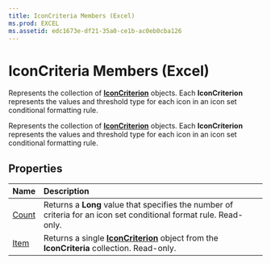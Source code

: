 ```yaml
---
title: IconCriteria Members (Excel)
ms.prod: EXCEL
ms.assetid: edc1673e-df21-35a0-ce1b-ac0eb0cba126
---
```



# IconCriteria Members (Excel)
Represents the collection of  **[IconCriterion](iconcriterion-object-excel.md)** objects. Each **IconCriterion** represents the values and threshold type for each icon in an icon set conditional formatting rule.

Represents the collection of  **[IconCriterion](iconcriterion-object-excel.md)** objects. Each **IconCriterion** represents the values and threshold type for each icon in an icon set conditional formatting rule.


## Properties



|**Name**|**Description**|
|:-----|:-----|
|[Count](iconcriteria-count-property-excel.md)|Returns a  **Long** value that specifies the number of criteria for an icon set conditional format rule. Read-only.|
|[Item](iconcriteria-item-property-excel.md)|Returns a single  **[IconCriterion](iconcriterion-object-excel.md)** object from the **IconCriteria** collection. Read-only.|

